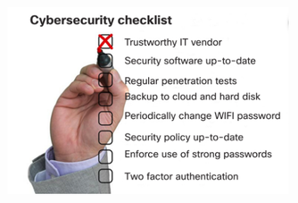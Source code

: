 ![Bildbeschreibung](https://github.com/ziadat69/Cybersecurity-Analyst/blob/main/03-%20Endpoint%20Security/img/netzimg.png?raw=true)

